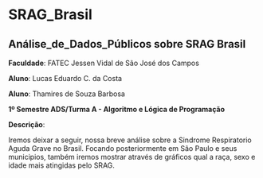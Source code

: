 # SRAG_Brasil
## Análise_de_Dados_Públicos sobre SRAG Brasil

**Faculdade**: FATEC Jessen Vidal de São José dos Campos

**Aluno**: Lucas Eduardo C. da Costa

**Aluno**: Thamires de Souza Barbosa

**1º Semestre ADS/Turma A - Algoritmo e Lógica de Programação**

**Descrição**:  

Iremos deixar a seguir, nossa breve análise sobre a Sindrome Respiratorio Aguda Grave no Brasil.
Focando posteriormente em São Paulo e seus municipios, também iremos mostrar através de gráficos
qual a raça, sexo e idade mais atingidas pelo SRAG.

